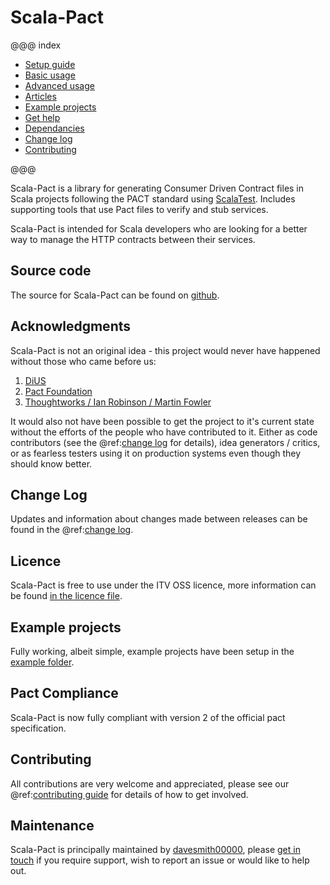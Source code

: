 # Scala-Pact

@@@ index

* [Setup guide](setup.md)
* [Basic usage](basics/index.md)
* [Advanced usage](advanced/index.md)
* [Articles](articles/index.md)
* [Example projects](examples/index.md)
* [Get help](help.md)
* [Dependancies](project-deps.md)
* [Change log](change-log.md)
* [Contributing](contributing.md)

@@@

Scala-Pact is a library for generating Consumer Driven Contract files in Scala projects following the PACT standard using [ScalaTest](http://www.scalatest.org/). Includes supporting tools that use Pact files to verify and stub services.

Scala-Pact is intended for Scala developers who are looking for a better way to manage the HTTP contracts between their services.

## Source code
The source for Scala-Pact can be found on [github](https://github.com/ITV/scala-pact).

## Acknowledgments
Scala-Pact is not an original idea - this project would never have happened without those who came before us:

1. [DiUS](https://github.com/DiUS)
1. [Pact Foundation](https://github.com/pact-foundation)
1. [Thoughtworks / Ian Robinson / Martin Fowler](http://martinfowler.com/articles/consumerDrivenContracts.html)

It would also not have been possible to get the project to it's current state without the efforts of the people who have contributed to it. Either as code contributors (see the @ref:[change log](change-log.md) for details), idea generators / critics, or as fearless testers using it on production systems even though they should know better.

## Change Log
Updates and information about changes made between releases can be found in the @ref:[change log](change-log.md).

## Licence
Scala-Pact is free to use under the ITV OSS licence, more information can be found [in the licence file](https://github.com/ITV/scala-pact/blob/master/LICENCE.md).

## Example projects
Fully working, albeit simple, example projects have been setup in the [example folder](https://github.com/ITV/scala-pact/tree/master/example).

## Pact Compliance
Scala-Pact is now fully compliant with version 2 of the official pact specification.

## Contributing
All contributions are very welcome and appreciated, please see our @ref:[contributing guide](contributing.md) for details of how to get involved.

## Maintenance
Scala-Pact is principally maintained by [davesmith00000](https://github.com/davesmith00000), please [get in touch](help.md) if you require support, wish to report an issue or would like to help out.
